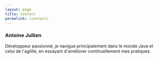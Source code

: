 ```yaml
---
layout: page
title: Contact
permalink: /contact/
---
```

### Antoine Jullien

Développeur passionné, je navigue principalement dans le monde Java et celui de l'agilité, 
en essayant d'améliorer continuellement mes pratiques.
